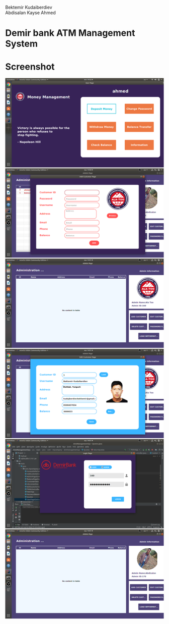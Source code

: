 

 Bektemir Kudaiberdiev <br/>
Abdisalan Kayse Ahmed

#   Demir bank ATM Management System
 
 

# Screenshot

![](screens/Screenshot%20from%202020-12-18%2019-32-13.png)   
![](screens/Screenshot%20from%202020-12-19%2014-00-52.png)   
![](screens/Screenshot%20from%202020-12-19%2014-01-20.png)   
![](screens/Screenshot%20from%202020-12-19%2014-01-29.png)   
![](screens/Screenshot%20from%202020-12-19%2014-01-40.png)   
![](screens/Screenshot%20from%202020-12-19%2014-01-53.png)   


